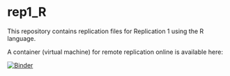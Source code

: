 # rep1_R

This repository contains replication files for Replication 1 using the R language.

A container (virtual machine) for remote replication online is available here:

[![Binder](https://mybinder.org/badge_logo.svg)](https://mybinder.org/v2/gh/mattcingram/rep1_R/HEAD)

